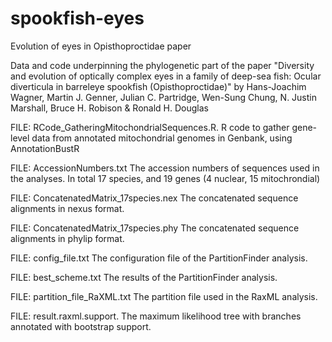 # spookfish-eyes
Evolution of eyes in Opisthoproctidae paper

Data and code underpinning the phylogenetic part of the paper "Diversity and evolution of optically complex eyes in a family of deep-sea fish: Ocular diverticula in barreleye spookfish (Opisthoproctidae)" by Hans-Joachim Wagner, Martin J. Genner, Julian C. Partridge, Wen-Sung Chung,  N. Justin Marshall, Bruce H. Robison & Ronald H. Douglas

FILE: RCode_GatheringMitochondrialSequences.R.  R code to gather gene-level data from annotated mitochondrial genomes in Genbank, using AnnotationBustR

FILE: AccessionNumbers.txt  The accession numbers of sequences used in the analyses. In total 17 species, and 19 genes (4 nuclear, 15 mitochrondial)

FILE: ConcatenatedMatrix_17species.nex  The concatenated sequence alignments in nexus format.

FILE: ConcatenatedMatrix_17species.phy  The concatenated sequence alignments in phylip format.

FILE: config_file.txt  The configuration file of the PartitionFinder analysis.

FILE: best_scheme.txt  The results of the PartitionFinder analysis.

FILE: partition_file_RaXML.txt  The partition file used in the RaxML analysis.

FILE: result.raxml.support.  The maximum likelihood tree with branches annotated with bootstrap support.
